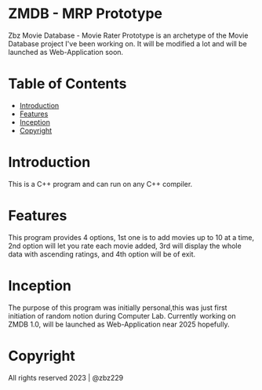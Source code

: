 # ZMDB - MRP Prototype

Zbz Movie Database - Movie Rater Prototype is an archetype of the Movie Database project I've been working on. It will be modified a lot and will be launched as Web-Application soon.

# Table of Contents

- [Introduction](#introduction)
- [Features](#features)
- [Inception](#inception)
- [Copyright](#copyright)

# Introduction

This is a C++ program and can run on any C++ compiler.

# Features

This program provides 4 options, 1st one is to add movies up to 10 at a time, 2nd option will let you rate each movie added, 3rd will display the whole data with ascending ratings, and 4th option will be of exit.

# Inception 

The purpose of this program was initially personal,this was just first initiation of random notion during Computer Lab. Currently working on ZMDB 1.0, will be launched as Web-Application near 2025 hopefully.

# Copyright

All rights reserved 2023 | @zbz229
